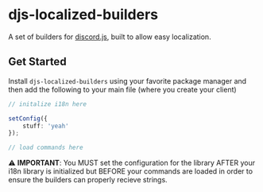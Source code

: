 # djs-localized-builders

A set of builders for [discord.js](https://discord.js.org), built to allow easy localization.

## Get Started

Install `djs-localized-builders` using your favorite package manager and then add the following to your main file (where you create your client)

```ts
// initalize i18n here

setConfig({
    stuff: 'yeah'
});

// load commands here
```

⚠️ **IMPORTANT**: You MUST set the configuration for the library AFTER your i18n library is initialized but BEFORE your commands are loaded in order to ensure the builders can properly recieve strings.
